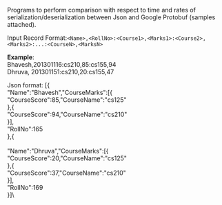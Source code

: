 Programs to perform comparison with respect to time and rates of serialization/deserialization between Json and Google Protobuf (samples attached).  

Input Record Format:```<Name>,<RollNo>:<Course1>,<Marks1>:<Course2>,<Marks2>:...:<CourseN>,<MarksN>```

**Example**:  
Bhavesh,201301116:cs210,85:cs155,94  
Dhruva, 201301151:cs210,20:cs155,47 

Json format:
[{\
        "Name":"Bhavesh","CourseMarks":[{\
                "CourseScore":85,"CourseName":"cs125"\
             },{\
                "CourseScore":94,"CourseName":"cs210"\
             }],\
        "RollNo":165\
},{\
       \
        "Name":"Dhruva","CourseMarks":[{\
                "CourseScore":20,"CourseName":"cs125"\
             },{\
                "CourseScore":37,"CourseName":"cs210"\
             }],\
        "RollNo":169\
}]\

